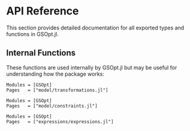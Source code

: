 # API Reference

This section provides detailed documentation for all exported types and functions in GSOpt.jl.

## Internal Functions

These functions are used internally by GSOpt.jl but may be useful for understanding how the package works:

```@autodocs
Modules = [GSOpt]
Pages   = ["model/transformations.jl"]
```

```@autodocs
Modules = [GSOpt]
Pages   = ["model/constraints.jl"]
```

```@autodocs
Modules = [GSOpt]
Pages   = ["expressions/expressions.jl"]
```
